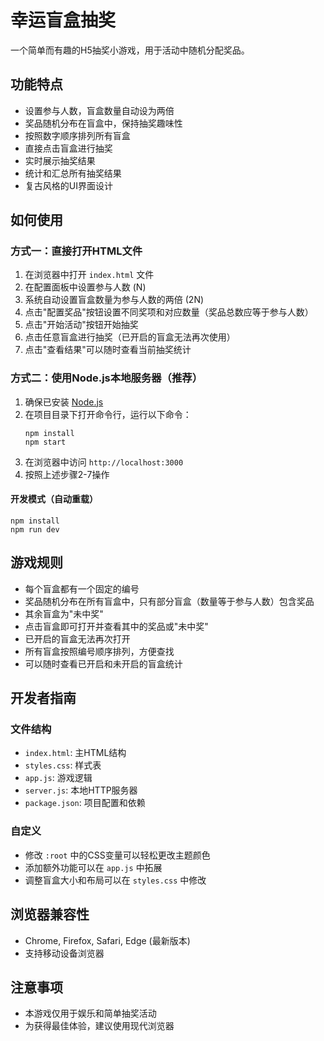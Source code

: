 # 幸运盲盒抽奖

一个简单而有趣的H5抽奖小游戏，用于活动中随机分配奖品。

## 功能特点

- 设置参与人数，盲盒数量自动设为两倍
- 奖品随机分布在盲盒中，保持抽奖趣味性
- 按照数字顺序排列所有盲盒
- 直接点击盲盒进行抽奖
- 实时展示抽奖结果
- 统计和汇总所有抽奖结果
- 复古风格的UI界面设计

## 如何使用

### 方式一：直接打开HTML文件

1. 在浏览器中打开 `index.html` 文件
2. 在配置面板中设置参与人数 (N)
3. 系统自动设置盲盒数量为参与人数的两倍 (2N)
4. 点击"配置奖品"按钮设置不同奖项和对应数量（奖品总数应等于参与人数）
5. 点击"开始活动"按钮开始抽奖
6. 点击任意盲盒进行抽奖（已开启的盲盒无法再次使用）
7. 点击"查看结果"可以随时查看当前抽奖统计

### 方式二：使用Node.js本地服务器（推荐）

1. 确保已安装 [Node.js](https://nodejs.org/)
2. 在项目目录下打开命令行，运行以下命令：
   ```
   npm install
   npm start
   ```
3. 在浏览器中访问 `http://localhost:3000`
4. 按照上述步骤2-7操作

#### 开发模式（自动重载）

```
npm install
npm run dev
```

## 游戏规则

- 每个盲盒都有一个固定的编号
- 奖品随机分布在所有盲盒中，只有部分盲盒（数量等于参与人数）包含奖品
- 其余盲盒为"未中奖"
- 点击盲盒即可打开并查看其中的奖品或"未中奖"
- 已开启的盲盒无法再次打开
- 所有盲盒按照编号顺序排列，方便查找
- 可以随时查看已开启和未开启的盲盒统计

## 开发者指南

### 文件结构

- `index.html`: 主HTML结构
- `styles.css`: 样式表
- `app.js`: 游戏逻辑
- `server.js`: 本地HTTP服务器
- `package.json`: 项目配置和依赖

### 自定义

- 修改 `:root` 中的CSS变量可以轻松更改主题颜色
- 添加额外功能可以在 `app.js` 中拓展
- 调整盲盒大小和布局可以在 `styles.css` 中修改

## 浏览器兼容性

- Chrome, Firefox, Safari, Edge (最新版本)
- 支持移动设备浏览器

## 注意事项

- 本游戏仅用于娱乐和简单抽奖活动
- 为获得最佳体验，建议使用现代浏览器 